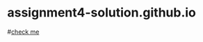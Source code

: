 # assignment4-solution.github.io


#[check me](https://mouradsellami.github.io/assignment4-solution.github.io/index.html)

